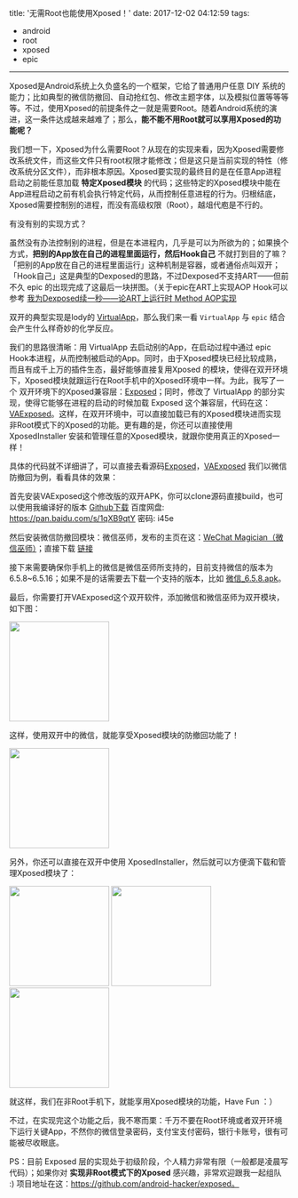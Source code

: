 title: '无需Root也能使用Xposed！'
date: 2017-12-02 04:12:59
tags:
- android
- root
- xposed
- epic
---


Xposed是Android系统上久负盛名的一个框架，它给了普通用户任意 DIY 系统的能力；比如典型的微信防撤回、自动抢红包、修改主题字体，以及模拟位置等等等等。不过，使用Xposed的前提条件之一就是需要Root。随着Android系统的演进，这一条件达成越来越难了；那么，**能不能不用Root就可以享用Xposed的功能呢？**

我们想一下，Xposed为什么需要Root？从现在的实现来看，因为Xposed需要修改系统文件，而这些文件只有root权限才能修改；但是这只是当前实现的特性（修改系统分区文件），而非根本原因。Xposed要实现的最终目的是在任意App进程启动之前能任意加载 **特定Xposed模块** 的代码；这些特定的Xposed模块中能在App进程启动之前有机会执行特定代码，从而控制任意进程的行为。归根结底，Xposed需要控制别的进程，而没有高级权限（Root），越俎代庖是不行的。

有没有别的实现方式？

<!--more-->

虽然没有办法控制别的进程，但是在本进程内，几乎是可以为所欲为的；如果换个方式，**把别的App放在自己的进程里面运行，然后Hook自己** 不就打到目的了嘛？「把别的App放在自己的进程里面运行」这种机制是容器，或者通俗点叫双开；「Hook自己」这是典型的Dexposed的思路，不过Dexposed不支持ART——但前不久 epic 的出现完成了这最后一块拼图。（关于epic在ART上实现AOP Hook可以参考 [我为Dexposed续一秒——论ART上运行时 Method AOP实现](http://weishu.me/2017/11/23/dexposed-on-art/)

双开的典型实现是lody的 [VirtualApp](https://github.com/asLody/VirtualApp)，那么我们来一看 `VirtualApp` 与 `epic` 结合会产生什么样奇妙的化学反应。

我们的思路很清晰：用 VirtualApp 去启动别的App，在启动过程中通过 epic Hook本进程，从而控制被启动的App。同时，由于Xposed模块已经比较成熟，而且有成千上万的插件生态，最好能够直接复用Xposed 的模块，使得在双开环境下，Xposed模块就跟运行在Root手机中的Xposed环境中一样。为此，我写了一个 双开环境下的Xposed兼容层：[Exposed](https://github.com/android-hacker/exposed)；同时，修改了 VirtualApp 的部分实现，使得它能够在进程的启动的时候加载 Exposed 这个兼容层，代码在这：[VAExposed](https://github.com/android-hacker/VAExposed)。这样，在双开环境中，可以直接加载已有的Xposed模块进而实现非Root模式下的Xposed的功能。更有趣的是，你还可以直接使用 XposedInstaller 安装和管理任意的Xposed模块，就跟你使用真正的Xposed一样！

具体的代码就不详细讲了，可以直接去看源码[Exposed](https://github.com/android-hacker/exposed)，[VAExposed](https://github.com/android-hacker/VAExposed) 我们以微信防撤回为例，看看具体的效果：

首先安装VAExposed这个修改版的双开APK，你可以clone源码直接build，也可以使用我编译好的版本 [Github下载](https://raw.githubusercontent.com/android-hacker/VAExposed/master/VirtualApp/VAExposed_0.1.5.apk) 百度网盘: https://pan.baidu.com/s/1qXB9qtY 密码: i45e

然后安装微信防撤回模块：微信巫师，发布的主页在这：[WeChat Magician（微信巫师）](http://xposed.appkg.com/2558.html)；直接下载 [链接](http://dl-xda.xposed.info/modules/com.gh0u1l5.wechatmagician_v30_1387ce.apk)

接下来需要确保你手机上的微信是微信巫师所支持的，目前支持微信的版本为 6.5.8~6.5.16；如果不是的话需要去下载一个支持的版本，比如 [微信_6.5.8.apk](https://down.shouji.com.cn/wap/wdown/softversion?id=188561&package=com.tencent.mm)。

最后，你需要打开VAExposed这个双开软件，添加微信和微信巫师为双开模块，如下图：

<img src="http://7xp3xc.com1.z0.glb.clouddn.com/201605/1512158544505.png" width="180px"/>


这样，使用双开中的微信，就能享受Xposed模块的防撤回功能了！

<img src="http://7xp3xc.com1.z0.glb.clouddn.com/201605/1512158469933.png" width="180px"/>


另外，你还可以直接在双开中使用 XposedInstaller，然后就可以方便滴下载和管理Xposed模块了：

<img src="http://7xp3xc.com1.z0.glb.clouddn.com/201605/1512158377339.png" width="180px"/>
<img src="http://7xp3xc.com1.z0.glb.clouddn.com/201605/1512158575155.png" width="180px"/>
<img src="http://7xp3xc.com1.z0.glb.clouddn.com/201605/1512158598212.png" width="180px"/>

就这样，我们在非Root手机下，就能享用Xposed模块的功能，Have Fun ：）

不过，在实现完这个功能之后，我不寒而栗：千万不要在Root环境或者双开环境下运行关键App，不然你的微信登录密码，支付宝支付密码，银行卡账号，很有可能被尽收眼底。

PS：目前 Exposed 层的实现处于初级阶段，个人精力非常有限（一般都是凌晨写代码）；如果你对 **实现非Root模式下的Xposed** 感兴趣，非常欢迎跟我一起组队 :) 项目地址在这：https://github.com/android-hacker/exposed。




